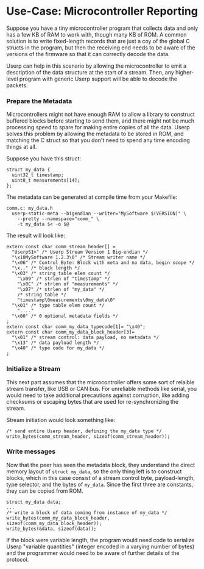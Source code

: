 Use-Case: Microcontroller Reporting
===================================

Suppose you have a tiny microcontroller program that collects data
and only has a few KB of RAM to work with, though many KB of ROM.
A common solution is to write fixed-length records that are just a
coy of the global C structs in the program, but then the receiving
end needs to be aware of the versions of the firmware so that it
can correctly decode the data.

Userp can help in this scenario by allowing the microcontroller to
emit a description of the data structure at the start of a stream.
Then, any higher-level program with generic Userp support will be
able to decode the packets.

### Prepare the Metadata

Microcontrollers might not have enough RAM to allow a library to
construct buffered blocks before starting to send them, and there
might not be much processing speed to spare for making entire copies
of all the data.  Userp solves this problem by allowing the metadata
to be stored in ROM, and matching the C struct so that you don't
need to spend any time encoding things at all.

Suppose you have this struct:

    struct my_data {
      uint32_t timestamp;
      uint8_t measurements[14];
    };

The metadata can be generated at compile time from your Makefile:

    comm.c: my_data.h
      userp-static-meta --bigendian --writer="MySoftware $(VERSION)" \
        --pretty --namespace="comm_" \
        -t my_data $< -o $@

The result will look like:

    extern const char comm_stream_header[] =
      "UserpS1>" /* Userp Stream Version 1 Big-endian */
      "\x10MySoftware 1.2.3\0" /* Stream writer name */
      "\x06" /* Control Byte: Block with meta and no data, begin scope */
      "\x.." /* block length */
      "\x03" /* string table elem count */
        "\x09" /* strlen of "timestamp" */
        "\x0C" /* strlen of "measurements" */
        "\x07" /* strlen of "my_data" */
        /* string table */
        "timestamp\0measurements\0my_data\0"
      "\x01" /* type table elem count */
        "...."
      "\x00" /* 0 optional metadata fields */
    ;
    extern const char comm_my_data_typecode[1]= "\x40";
    extern const char comm_my_data_block_header[3]=
      "\x01" /* stream control: data payload, no metadata */
      "\x13" /* data payload length */
      "\x40" /* type code for my_data */
    ;

### Initialize a Stream

This next part assumes that the microcontroller offers some sort of
relaible stream transfer, like USB or CAN bus.  For unreliable methods
like serial, you would need to take additional precautions against
corruption, like adding checksums or escaping bytes that are used for
re-synchronizing the stream.

Stream initiation would look something like:

    /* send entire Userp header, defining the my_data type */
    write_bytes(comm_stream_header, sizeof(comm_stream_header));

### Write messages

Now that the peer has seen the metadata block, they understand the direct
memory layout of `struct my_data`, so the only thing left is to construct
blocks, which in this case consist of a stream control byte, payload-length,
type selector, and the bytes of `my_data`.  Since the first three are
constants, they can be copied from ROM.

    struct my_data data;
    ...
    /* write a block of data coming from instance of my_data */
    write_bytes(comm_my_data_block_header, sizeof(comm_my_data_block_header));
    write_bytes(&data, sizeof(data));

If the block were variable length, the program would need code to serialize
Userp "variable quantities" (integer encoded in a varying number of bytes)
and the programmer would need to be aware of further details of the protocol.

